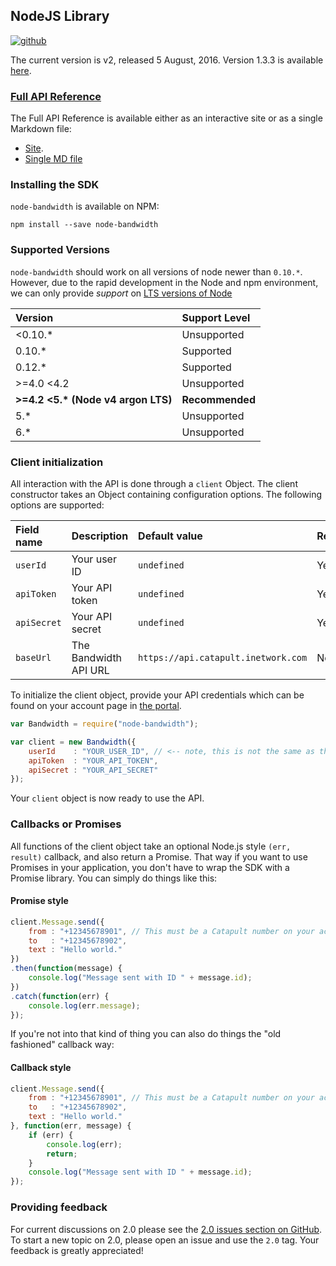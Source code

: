 ## NodeJS Library

[![github](images/github_logo.png)](https://github.com/bandwidthcom/node-bandwidth)

The current version is v2, released 5 August, 2016. Version 1.3.3 is available  [here](https://github.com/bandwidthcom/node-bandwidth/tree/v1.3.3).

### [Full API Reference](http://bwdemos.com/node-bandwidth/index.html)
The Full API Reference is available either as an interactive site or as a single Markdown file:

* [Site](http://bwdemos.com/node-bandwidth/index.html).
* [Single MD file](https://github.com/bandwidthcom/node-bandwidth/blob/master/docs/api.md)


### Installing the SDK

`node-bandwidth` is available on NPM:

	npm install --save node-bandwidth

### Supported Versions
`node-bandwidth` should work on all versions of node newer than `0.10.*`. However, due to the rapid development in the Node and npm environment, we can only provide _support_ on [LTS versions of Node](https://github.com/nodejs/LTS)

| Version                            | Support Level   |
|:-----------------------------------|:----------------|
| <0.10.*                            | Unsupported     |
| 0.10.*                             | Supported       |
| 0.12.*                             | Supported       |
| >=4.0 <4.2                         | Unsupported     |
| __>=4.2 <5.* (Node v4 argon LTS)__ | **Recommended** |
| 5.*                                | Unsupported     |
| 6.*                                | Unsupported     |

### Client initialization

All interaction with the API is done through a `client` Object. The client constructor takes an Object containing configuration options. The following options are supported:

| Field name  | Description           | Default value                       | Required |
|:------------|:----------------------|:------------------------------------|:---------|
| `userId`    | Your user ID          | `undefined`                         | Yes      |
| `apiToken`  | Your API token        | `undefined`                         | Yes      |
| `apiSecret` | Your API secret       | `undefined`                         | Yes      |
| `baseUrl`   | The Bandwidth API URL | `https://api.catapult.inetwork.com` | No       |

To initialize the client object, provide your API credentials which can be found on your account page in [the portal](https://catapult.inetwork.com/pages/catapult.jsf).

```javascript
var Bandwidth = require("node-bandwidth");

var client = new Bandwidth({
	userId    : "YOUR_USER_ID", // <-- note, this is not the same as the username you used to login to the portal
	apiToken  : "YOUR_API_TOKEN",
	apiSecret : "YOUR_API_SECRET"
});
```

Your `client` object is now ready to use the API.

### Callbacks or Promises
All functions of the client object take an optional Node.js style `(err, result)` callback, and also return a Promise. That way if you want to use Promises in your application, you don't have to wrap the SDK with a Promise library. You can simply do things like this:

#### Promise style
```javascript
client.Message.send({
	from : "+12345678901", // This must be a Catapult number on your account
	to   : "+12345678902",
	text : "Hello world."
})
.then(function(message) {
	console.log("Message sent with ID " + message.id);
})
.catch(function(err) {
	console.log(err.message);
});
```
If you're not into that kind of thing you can also do things the "old fashioned" callback way:

#### Callback style
```javascript
client.Message.send({
	from : "+12345678901", // This must be a Catapult number on your account
	to   : "+12345678902",
	text : "Hello world."
}, function(err, message) {
	if (err) {
		console.log(err);
		return;
	}
	console.log("Message sent with ID " + message.id);
});
```
### Providing feedback

For current discussions on 2.0 please see the [2.0 issues section on GitHub](https://github.com/bandwidthcom/node-bandwidth/labels/2.0). To start a new topic on 2.0, please open an issue and use the `2.0` tag. Your feedback is greatly appreciated!

